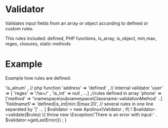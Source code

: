 # Validator

Validates input fields from an array or object according to defined or custom rules.


This rules included: defined, PHP functions, is_array, is_object, min,max, regex, closures, static methods

# Example

Example how rules are defined:
  <?php
  
  $rules = [
   'name'      => 'is_alnum' , // php function
   'address'   => 'defined' , // internal validator
   'user'      => [ 'regex' => '/\w+/' , 'is_int' => null , ...] ,//rules defined in array
   'phone'     => ['method' => '\namespace\subnamespace\Classname::validationMethod' ..]
   'fieldname5'=> 'defined|is_int|min:3|max:20', // several rules in one line separated by '|'
   ...
  ]

  $validator = new Apolinux\Validator ;
  if( ! $validator->validate($rules) ){
    throw new \Exception('There is an error with input:' . $validator->getLastError()) ;
  }